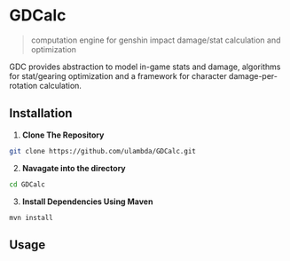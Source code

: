 # GDCalc
> computation engine for genshin impact damage/stat calculation and optimization

 GDC provides abstraction to model in-game stats and damage, algorithms for stat/gearing optimization and a framework for character damage-per-rotation calculation.

## Installation
 1. **Clone The Repository**
   ```bash
   git clone https://github.com/ulambda/GDCalc.git 
   ```
 2. **Navagate into the directory**
  ```bash
  cd GDCalc
  ```
 3. **Install Dependencies Using Maven**
```
mvn install
```
## Usage
  